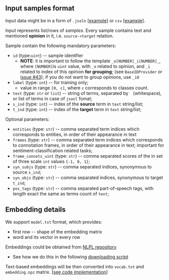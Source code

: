 ## Input samples format

Input data might be in a form of `.jsoln`
[[example]](../tutorials/_data/sample-train.jsonl)
or `csv`
[[example]](../tutorials/_data/sample-train.csv).

Input represents list/rows of *samples*. 
Every sample contains text and mentioned **opinion** in it, i.e. `source->target` relation.

Sample contain the following mandatory parameters:
* `id` (type:`uint`) -- sample identifier
    * **NOTE**: it is important to follow the template `_o[NUMBER]_i[NUMBER]_`, 
      where `[NUMBER]`is `uint` value, with `_o` related to opinion, and `_i` related to index of this opinion **for grouping**;
      (see `BaseIDProvider` or [issue #43](https://github.com/nicolay-r/AREnets/issues/43)); 
      if you do not want to group opinions, use `_i0`
* `label` (type: `int`) -- for training only; 
    * value in range `[0, c]`, where `c` corresponds to classes count.
* `text` (type: `str` or `list`) -- string of terms, separated by ` ` (whitespace), or list of terms in case of `jsonl` fomat;
* `s_ind` (type: `int`) -- index of the **source** term in `text` string/list;
* `t_ind` (type: `int`) -- index of the **target** term in `text` string/list;

Optional parameters:  
* `entities` (type: `str`) -- comma separated term indices which corresponds to entities, in order of their appearance in text
* `frames` (type: `str`) -- comma separated term indices which corresponds to connotation frames, in order of their appearance in text; 
  important for sentiment-classification related tasks;
* `frame_connots_uint` (type: `str`) -- comma separated scores of the in set of three scale `int` values `{-1, 0, 1}`;
* `syn_subjs` (type: `str`) -- comma separated indices, synonymous to source `s_ind`;
* `syn_objs` (type: `str`) -- comma separated indices, synonymous to target `t_ind`;
* `pos_tags` (type: `str`) -- comma separated part-of-speech tags, with length exact the same as terms count of `text`;

## Embedding details

We support `model.txt` format, which provides:
* first row -- shape of the embedding matrix
* word and its vector in every row

Embeddings could be obtained from [NLPL repository](http://vectors.nlpl.eu/repository/)
* See how we do this in the following [downloading script](../tutorials/_data/download_embedding.sh)

Text-based embeddings will be then converted into `vocab.txt` and `embedding.npz` matrix.
[[see code implementation]](../arenets/emb_converter.py)
